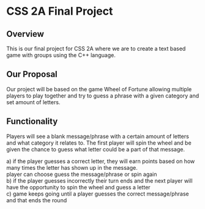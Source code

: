 # CSS 2A Final Project   

## Overview   
This is our final project for CSS 2A where we are to create a text based game with groups using the C++ language.   

## Our Proposal      
Our project will be based on the game Wheel of Fortune allowing multiple players to play together and try to guess a phrase with a given category and set amount of letters.    

## Functionality     
Players will see a blank message/phrase with a certain amount of letters and what category it relates to. The first player will spin the wheel and be given the chance to guess what letter could be a part of that message.  

a)  if the player guesses a correct letter, they will earn points based on how many times the letter has shown up in the message.     
    player can choose guess the message/phrase or spin again    
b)  if the player guesses incorrectly their turn ends and the next player will have the opportunity to spin the wheel and guess a letter    
c)  game keeps going until a player guesses the correct message/phrase and that ends the round    
